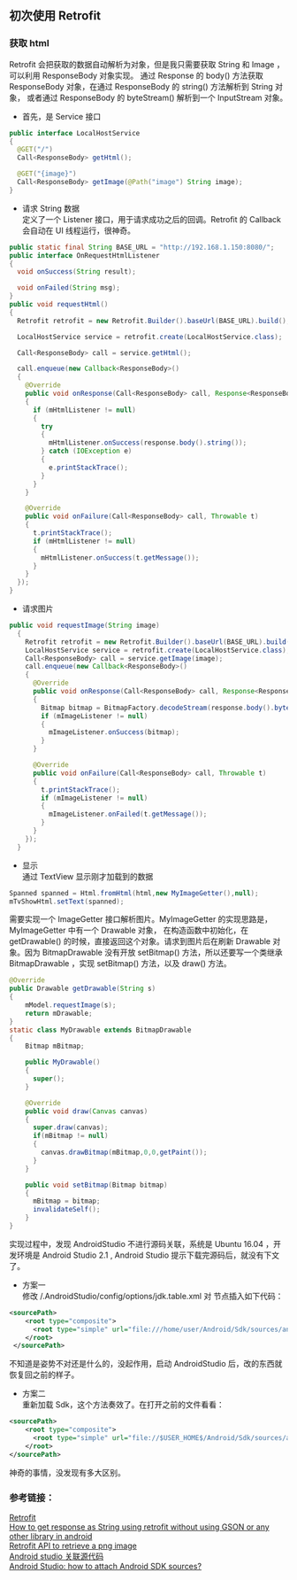 ## 初次使用 Retrofit
### 获取 html
Retrofit 会把获取的数据自动解析为对象，但是我只需要获取 String 和 Image ，可以利用 ResponseBody 对象实现。
通过 Response 的 body() 方法获取 ResponseBody 对象，在通过 ResponseBody 的 string() 方法解析到 String 对象，
或者通过 ResponseBody 的 byteStream() 解析到一个 InputStream 对象。
- 首先，是 Service 接口
```java
public interface LocalHostService
{
  @GET("/")
  Call<ResponseBody> getHtml();

  @GET("{image}")
  Call<ResponseBody> getImage(@Path("image") String image);
}
```
- 请求 String 数据  
定义了一个 Listener 接口，用于请求成功之后的回调。Retrofit 的 Callback 会自动在 UI 线程运行，很神奇。
```java
public static final String BASE_URL = "http://192.168.1.150:8080/";
public interface OnRequestHtmlListener
{
  void onSuccess(String result);

  void onFailed(String msg);
}
public void requestHtml()
{
  Retrofit retrofit = new Retrofit.Builder().baseUrl(BASE_URL).build();

  LocalHostService service = retrofit.create(LocalHostService.class);

  Call<ResponseBody> call = service.getHtml();

  call.enqueue(new Callback<ResponseBody>()
  {
    @Override
    public void onResponse(Call<ResponseBody> call, Response<ResponseBody> response)
    {
      if (mHtmlListener != null)
      {
        try
        {
          mHtmlListener.onSuccess(response.body().string());
        } catch (IOException e)
        {
          e.printStackTrace();
        }
      }
    }

    @Override
    public void onFailure(Call<ResponseBody> call, Throwable t)
    {
      t.printStackTrace();
      if (mHtmlListener != null)
      {
        mHtmlListener.onSuccess(t.getMessage());
      }
    }
  });
}
```
- 请求图片  
```java
public void requestImage(String image)
  {
    Retrofit retrofit = new Retrofit.Builder().baseUrl(BASE_URL).build();
    LocalHostService service = retrofit.create(LocalHostService.class);
    Call<ResponseBody> call = service.getImage(image);
    call.enqueue(new Callback<ResponseBody>()
    {
      @Override
      public void onResponse(Call<ResponseBody> call, Response<ResponseBody> response)
      {
        Bitmap bitmap = BitmapFactory.decodeStream(response.body().byteStream());
        if (mImageListener != null)
        {
          mImageListener.onSuccess(bitmap);
        }
      }

      @Override
      public void onFailure(Call<ResponseBody> call, Throwable t)
      {
        t.printStackTrace();
        if (mImageListener != null)
        {
          mImageListener.onFailed(t.getMessage());
        }
      }
    });
  }
```
- 显示  
通过 TextView 显示刚才加载到的数据
```java
Spanned spanned = Html.fromHtml(html,new MyImageGetter(),null);
mTvShowHtml.setText(spanned);
```
需要实现一个 ImageGetter 接口解析图片。MyImageGetter 的实现思路是，MyImageGetter 中有一个 Drawable 对象，
在构造函数中初始化，在 getDrawable() 的时候，直接返回这个对象。请求到图片后在刷新 Drawable 对象。因为 BitmapDrawable
没有开放 setBitmap() 方法，所以还要写一个类继承 BitmapDrawable ，实现 setBitmap() 方法，以及 draw() 方法。
```java
@Override
public Drawable getDrawable(String s)
{
    mModel.requestImage(s);
    return mDrawable;
}
static class MyDrawable extends BitmapDrawable
{
    Bitmap mBitmap;

    public MyDrawable()
    {
      super();
    }

    @Override
    public void draw(Canvas canvas)
    {
      super.draw(canvas);
      if(mBitmap != null)
      {
        canvas.drawBitmap(mBitmap,0,0,getPaint());
      }
    }

    public void setBitmap(Bitmap bitmap)
    {
      mBitmap = bitmap;
      invalidateSelf();
    }
}
```
实现过程中，发现 AndroidStudio 不进行源码关联，系统是 Ubuntu 16.04 ，开发环境是 Android Studio 2.1 ,
Android Studio 提示下载完源码后，就没有下文了。
- 方案一  
修改 /.AndroidStudio/config/options/jdk.table.xml 对 <sourcePath> 节点插入如下代码：
```xml
<sourcePath>
    <root type="composite">
      <root type="simple" url="file:///home/user/Android/Sdk/sources/android-23" />
    </root>
 </sourcePath>
```
不知道是姿势不对还是什么的，没起作用，启动 AndroidStudio 后，改的东西就恢复回之前的样子。
- 方案二  
重新加载 Sdk，这个方法奏效了。在打开之前的文件看看：
```xml
<sourcePath>
    <root type="composite">
      <root type="simple" url="file://$USER_HOME$/Android/Sdk/sources/android-23" />
    </root>
</sourcePath>
```
神奇的事情，没发现有多大区别。
### 参考链接：
[Retrofit](http://square.github.io/retrofit/)  
[How to get response as String using retrofit without using GSON or any other library in android ](http://stackoverflow.com/questions/32617770/how-to-get-response-as-string-using-retrofit-without-using-gson-or-any-other-lib)  
[Retrofit API to retrieve a png image](http://stackoverflow.com/questions/25462523/retrofit-api-to-retrieve-a-png-image)  
[Android studio 关联源代码](http://blog.csdn.net/duguang77/article/details/46699453)  
[Android Studio: how to attach Android SDK sources?](http://stackoverflow.com/questions/21221679/android-studio-how-to-attach-android-sdk-sources)  
